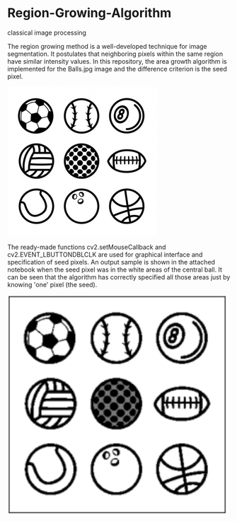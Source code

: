 # Region-Growing-Algorithm
classical image processing

The region growing method is a well-developed technique for image segmentation. It postulates that neighboring pixels within the same region have similar intensity values.
In this repository, the area growth algorithm is implemented for the Balls.jpg image and the difference criterion is the seed pixel.

![input](https://github.com/zahrasa/Region-Growing-Algorithm/blob/main/img/Balls.jpg)

The ready-made functions cv2.setMouseCallback and cv2.EVENT_LBUTTONDBLCLK are used for graphical interface and specification of seed pixels. An output sample is shown in the attached notebook when the seed pixel was in the white areas of the central ball. It can be seen that the algorithm has correctly specified all those areas just by knowing 'one' pixel (the seed).

![result](https://github.com/zahrasa/Region-Growing-Algorithm/blob/main/img/result.png)
